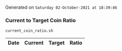 Generated on `Saturday 02-October-2021 at 18:39:46`

### Current to Target Coin Ratio
`current_coin_ratio.sh`

Date|Current|Target|Ratio
---|---|---|---
